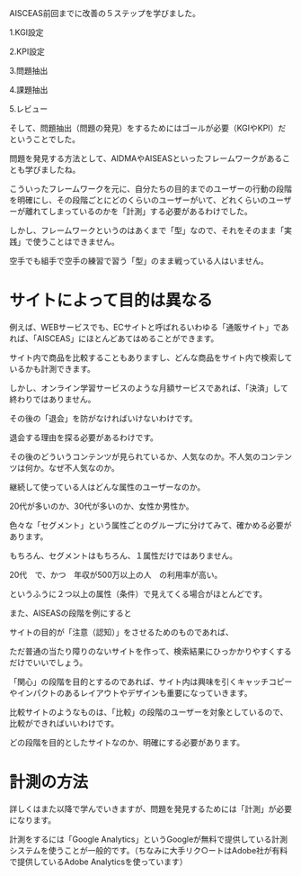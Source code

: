 AISCEAS前回までに改善の５ステップを学びました。


1.KGI設定


2.KPI設定


3.問題抽出


4.課題抽出


5.レビュー


そして、問題抽出（問題の発見）をするためにはゴールが必要（KGIやKPI）だということでした。


問題を発見する方法として、AIDMAやAISEASといったフレームワークがあることも学びましたね。


こういったフレームワークを元に、自分たちの目的までのユーザーの行動の段階を明確にし、その段階ごとにどのくらいのユーザーがいて、どれくらいのユーザーが離れてしまっているのかを「計測」する必要があるわけでした。





しかし、フレームワークというのはあくまで「型」なので、それをそのまま「実践」で使うことはできません。


空手でも組手で空手の練習で習う「型」のまま戦っている人はいません。


# サイトによって目的は異なる

例えば、WEBサービスでも、ECサイトと呼ばれるいわゆる「通販サイト」であれば、「AISCEAS」にほとんどあてはめることができます。


サイト内で商品を比較することもありますし、どんな商品をサイト内で検索しているかも計測できます。





しかし、オンライン学習サービスのような月額サービスであれば、「決済」して終わりではありません。


その後の「退会」を防がなければいけないわけです。





退会する理由を探る必要があるわけです。


その後のどういうコンテンツが見られているか、人気なのか。不人気のコンテンツは何か。なぜ不人気なのか。


継続して使っている人はどんな属性のユーザーなのか。


20代が多いのか、30代が多いのか、女性か男性か。





色々な「セグメント」という属性ごとのグループに分けてみて、確かめる必要があります。


もちろん、セグメントはもちろん、１属性だけではありません。





20代　で、かつ　年収が500万以上の人　の利用率が高い。





というふうに２つ以上の属性（条件）で見えてくる場合がほとんどです。





また、AISEASの段階を例にすると


サイトの目的が「注意（認知）」をさせるためのものであれば、


ただ普通の当たり障りのないサイトを作って、検索結果にひっかかりやすくするだけでいいでしょう。





「関心」の段階を目的とするのであれば、サイト内は興味を引くキャッチコピーやインパクトのあるレイアウトやデザインも重要になっていきます。





比較サイトのようなものは、「比較」の段階のユーザーを対象としているので、比較ができればいいわけです。





どの段階を目的としたサイトなのか、明確にする必要があります。


# 計測の方法

詳しくはまた以降で学んでいきますが、問題を発見するためには「計測」が必要になります。


計測をするには「Google Analytics」というGoogleが無料で提供している計測システムを使うことが一般的です。（ちなみに大手リク○ートはAdobe社が有料で提供しているAdobe Analyticsを使っています）
